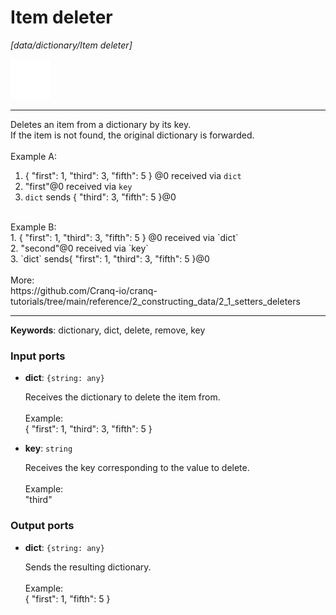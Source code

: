 # Item deleter

_[data/dictionary/Item deleter]_

![icon](</assets/icons/89f4fde2-5391-4f4c-b55a-55ada280f89c.png>)

---

Deletes an item from a dictionary by its key. <br>
If the item is not found, the original dictionary is forwarded.<br>
<br>
Example A:<br>
1. { "first": 1, "third": 3, "fifth": 5 } @0 received via `dict`<br>
2. "first"@0 received via `key`<br>
3. `dict` sends { "third": 3, "fifth": 5 }@0<br>
<br>
Example B:<br>
1. { "first": 1, "third": 3, "fifth": 5 } @0 received via `dict`<br>
2. "second"@0 received via `key`<br>
3. `dict` sends{ "first": 1, "third": 3, "fifth": 5 }@0<br>
<br>
More:<br>
https://github.com/Cranq-io/cranq-tutorials/tree/main/reference/2_constructing_data/2_1_setters_deleters<br>

---

__Keywords__: dictionary, dict, delete, remove, key

### Input ports

* __dict__: ` {string: any} `

    Receives the dictionary to delete the item from.<br>
    <br>
    Example:<br>
    { "first": 1, "third": 3, "fifth": 5 }<br>


* __key__: ` string `

    Receives the key corresponding to the value to delete.<br>
    <br>
    Example:<br>
    "third"<br>

### Output ports

* __dict__: ` {string: any} `

    Sends the resulting dictionary.<br>
    <br>
    Example:<br>
    { "first": 1, "fifth": 5 }<br>

